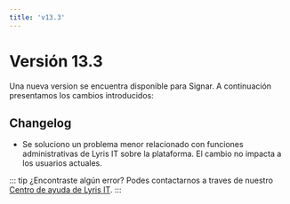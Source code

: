 ```yaml
---
title: 'v13.3'
---
```


# Versión 13.3

Una nueva version se encuentra disponible para Signar. A continuación presentamos los cambios introducidos:

## Changelog 

- Se soluciono un problema menor relacionado con funciones administrativas de Lyris IT sobre la plataforma. El cambio no impacta a los usuarios actuales.

::: tip ¿Encontraste algún error?
Podes contactarnos a traves de nuestro [Centro de ayuda de Lyris IT](https://soporte-lyris.atlassian.net/servicedesk/customer/portals).
:::